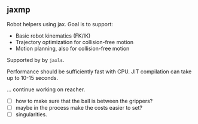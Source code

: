 ## jaxmp

Robot helpers using jax. Goal is to support:
- Basic robot kinematics (FK/IK)
- Trajectory optimization for collision-free motion
- Motion planning, also for collision-free motion

Supported by by `jaxls`.

Performance should be sufficiently fast with CPU.
JIT compilation can take up to 10-15 seconds.

... continue working on reacher.
- [ ] how to make sure that the ball is between the grippers?
- [ ] maybe in the process make the costs easier to set?
- [ ] singularities.